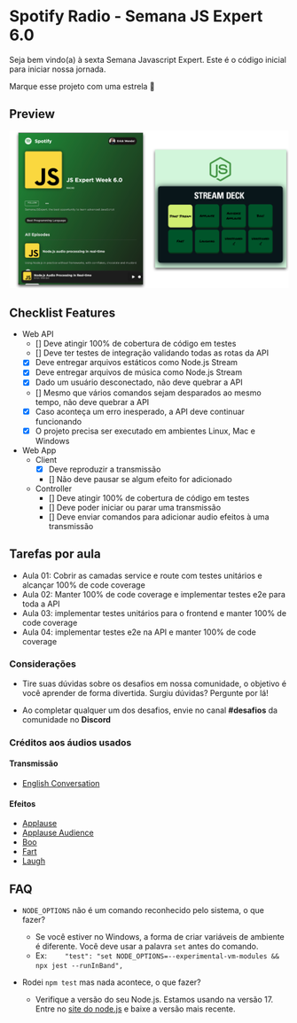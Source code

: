 # Spotify Radio - Semana JS Expert 6.0

Seja bem vindo(a) à sexta Semana Javascript Expert. Este é o código inicial para iniciar nossa jornada.

Marque esse projeto com uma estrela 🌟

## Preview

<img src="./prints/demo.png" />

## Checklist Features

- Web API
    - [] Deve atingir 100% de cobertura de código em testes
    - [] Deve ter testes de integração validando todas as rotas da API
    - [x] Deve entregar arquivos estáticos como Node.js Stream
    - [x] Deve entregar arquivos de música como Node.js Stream
    - [x] Dado um usuário desconectado, não deve quebrar a API
    - [] Mesmo que vários comandos sejam desparados ao mesmo tempo, não deve quebrar a API
    - [x] Caso aconteça um erro inesperado, a API deve continuar funcionando
    - [x] O projeto precisa ser executado em ambientes Linux, Mac e Windows

- Web App 
    - Client
        - [x] Deve reproduzir a transmissão
        - [] Não deve pausar se algum efeito for adicionado
    - Controller
        - [] Deve atingir 100% de cobertura de código em testes
        - [] Deve poder iniciar ou parar uma transmissão 
        - [] Deve enviar comandos para adicionar audio efeitos à uma transmissão

## Tarefas por aula

- Aula 01: Cobrir as camadas service e route com testes unitários e alcançar 100% de code coverage
- Aula 02: Manter 100% de code coverage e implementar testes e2e para toda a API
- Aula 03: implementar testes unitários para o frontend e manter 100% de code coverage
- Aula 04: implementar testes e2e na API e manter 100% de code coverage

### Considerações
- Tire suas dúvidas sobre os desafios em nossa comunidade, o objetivo é você aprender de forma divertida. Surgiu dúvidas? Pergunte por lá!

- Ao completar qualquer um dos desafios, envie no canal **#desafios** da comunidade no **Discord**

### Créditos aos áudios usados

#### Transmissão 
- [English Conversation](https://youtu.be/ytmMipczEI8)

#### Efeitos
- [Applause](https://youtu.be/mMn_aYpzpG0)
- [Applause Audience](https://youtu.be/3IC76o_lhFw)
- [Boo](https://youtu.be/rYAQN11a2Dc)
- [Fart](https://youtu.be/4PnUfYhbDDM)
- [Laugh](https://youtu.be/TZ90IUrMNCo)
## FAQ 
- `NODE_OPTIONS` não é um comando reconhecido pelo sistema, o que fazer?
    - Se você estiver no Windows, a forma de criar variáveis de ambiente é diferente. Você deve usar a palavra `set` antes do comando. 
    - Ex: `    "test": "set NODE_OPTIONS=--experimental-vm-modules && npx jest --runInBand",`

- Rodei `npm test` mas nada acontece, o que fazer?
    - Verifique a versão do seu Node.js. Estamos usando na versão 17. Entre no [site do node.js](https://nodejs.org) e baixe a versão mais recente.